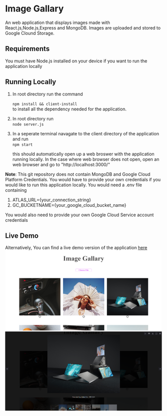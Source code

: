 # Image Gallary

An web application that displays images made with React.js,Node.js,Express and MongoDB. Images are uploaded and stored to Google Clound Storage.

## Requirements

You must have Node.js installed on your device if you want to run the application locally

## Running Locally

1. In root directory run the command
   <br />

   `npm install && client-install`
   <br />
   to install all the dependency needed for the application.

2. In root directory run
   <br />
   `node server.js`

3. In a seperate terminal navagate to the client directory of the application and run
   <br />
   `npm start`
   <br />

   this should automatically open up a web broswer with the application running locally.
   In the case where web browser does not open, open an web browser and go to "http://localhost:3000/"

**Note**: This git repository does not contain MongoDB and Google Cloud Platform Credentials.
You would have to provide your own credentials if you would like to run this application locally.
You would need a .env file containing

1. ATLAS_URL={your_connection_string}
2. GC_BUCKETNAME={your_google_cloud_bucket_name}

You would also need to provide your own Google Cloud Service account credentials

## Live Demo

Alternatively, You can find a live demo version of the application [here](https://ricky-image-gallary.herokuapp.com/)
![gallary](screenshots/gallary.png)
![light-box](screenshots/lightbox.png)
